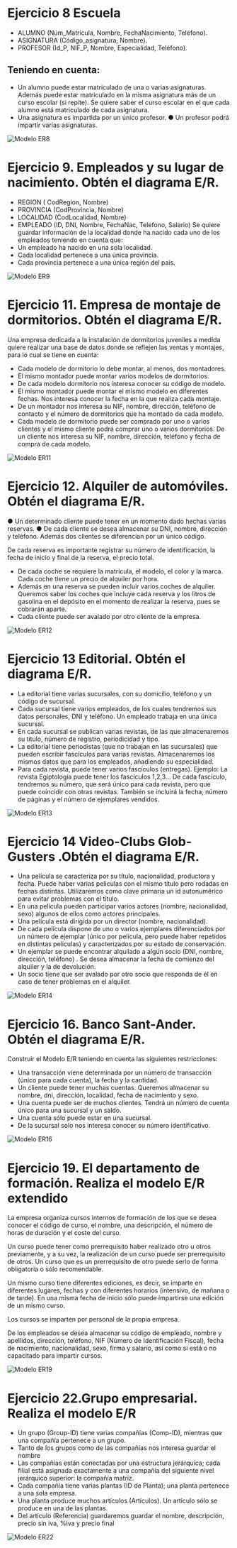 # Ejercicio 8 Escuela

- ALUMNO (Núm_Matrícula, Nombre, FechaNacimiento, Teléfono).
- ASIGNATURA (Código_asignatura, Nombre).
- PROFESOR (Id_P, NIF_P, Nombre, Especialidad, Teléfono).
 
## Teniendo en cuenta: 
- Un alumno puede estar matriculado de una o varias asignaturas. 
Además puede estar matriculado en la misma asignatura más de un curso escolar (si repite). 
Se quiere saber el curso escolar en el que cada alumno está matriculado de cada asignatura. 
- Una asignatura es impartida por un único profesor. ● Un profesor podrá impartir varias asignaturas. 
 
![Modelo ER8](MODELO-ER.jpg)

# Ejercicio 9. Empleados y su lugar de nacimiento. Obtén el diagrama E/R. 
- REGION ( CodRegion, Nombre)
- PROVINCIA (CodProvincia, Nombre)
- LOCALIDAD (CodLocalidad, Nombre)
- EMPLEADO (ID, DNI, Nombre, FechaNac, Telefono, Salario) 
Se quiere guardar información de la localidad donde ha nacido cada uno de los empleados teniendo en cuenta que:
- Un empleado ha nacido en una sola localidad.
- Cada localidad pertenece a una única provincia.
- Cada provincia pertenece a una única región del país. 

![Modelo ER9](Diagrama.jpg)

# Ejercicio 11. Empresa de montaje de dormitorios. Obtén el diagrama E/R. 
Una empresa dedicada a la instalación de dormitorios juveniles a medida quiere realizar una base de datos donde se reflejen las ventas y montajes, para lo cual se tiene en cuenta: 
- Cada modelo de dormitorio lo debe montar, al menos, dos montadores.
- El mismo montador puede montar varios modelos de dormitorios.
- De cada modelo dormitorio nos interesa conocer su código de modelo.
- El mismo montador puede montar el mismo modelo en diferentes fechas. Nos interesa conocer la fecha en la que realiza cada montaje.
- De un montador nos interesa su NIF, nombre, dirección, teléfono de contacto y el número de dormitorios que ha montado de cada modelo.
- Cada modelo de dormitorio puede ser comprado por uno o varios clientes y el mismo cliente podrá comprar uno o varios dormitorios. De un cliente nos interesa su NIF, nombre, dirección, teléfono y fecha de compra de cada modelo. 

![Modelo ER11](dormitorios.jpg)

# Ejercicio 12. Alquiler de automóviles. Obtén el diagrama E/R. 
●	Un determinado cliente puede tener en un momento dado hechas varias reservas. 
●	De cada cliente se desea almacenar su DNI, nombre, dirección y teléfono. 
Además dos clientes se diferencian por un único código. 
 
De cada reserva es importante registrar su número de identificación, la fecha de inicio y final de la reserva, el precio total. 
- De cada coche se requiere la matrícula, el modelo, el color y la marca. Cada coche tiene un precio de alquiler por hora.
- Además en una reserva se pueden incluir varios coches de alquiler. Queremos saber los coches que incluye cada reserva y los litros de gasolina en el depósito en el momento de realizar la reserva, pues se cobrarán aparte.
- Cada cliente puede ser avalado por otro cliente de la empresa. 

![Modelo ER12](ejercicio12.png)

# Ejercicio 13 Editorial. Obtén el diagrama E/R. 
- La editorial tiene varias sucursales, con su domicilio, teléfono y un código de sucursal. 
- Cada sucursal tiene varios empleados, de los cuales tendremos sus datos personales, DNI y teléfono. Un empleado trabaja en una única sucursal.
- En cada sucursal se publican varias revistas, de las que almacenaremos su título, número de registro, periodicidad y tipo.
- La editorial tiene periodistas (que no trabajan en las sucursales) que pueden escribir fascículos para varias revistas. Almacenaremos los mismos datos que para los empleados, añadiendo su especialidad.
- Para cada revista, puede tener varios fascículos (entregas). Ejemplo: La revista Egiptología puede tener los fascículos 1,2,3… De cada fascículo, tendremos su número, que será único para cada revista, pero que puede coincidir con otras revistas. También se incluirá la fecha, número de páginas y el número de ejemplares vendidos. 

![Modelo ER13](ejercicio13.jpg)

# Ejercicio 14 Video-Clubs Glob-Gusters .Obtén el diagrama E/R. 
 
- Una película se caracteriza por su título, nacionalidad, productora y fecha. Puede haber varias películas con el mismo título pero rodadas en fechas distintas. Utilizaremos como clave primaria un id autonumérico para evitar problemas con el título.
- En una película pueden participar varios actores (nombre, nacionalidad, sexo) algunos de ellos como actores principales.
- Una película está dirigida por un director (nombre, nacionalidad).
- De cada película dispone de uno o varios ejemplares diferenciados por un número de ejemplar (único por película, pero puede haber repetidos en distintas películas) y caracterizados por su estado de conservación.
- Un ejemplar se puede encontrar alquilado a algún socio (DNI, nombre, dirección, teléfono) . Se desea almacenar la fecha de comienzo del alquiler y la de devolución.
- Un socio tiene que ser avalado por otro socio que responda de él en caso de tener problemas en el alquiler. 

![Modelo ER14](ejercicio14.drawio.png)

# Ejercicio 16. Banco Sant-Ander. Obtén el diagrama E/R. 

Construir el Modelo E/R teniendo en cuenta las siguientes restricciones: 
- Una transacción viene determinada por un número de transacción (único para cada cuenta), la fecha y la cantidad.
- Un cliente puede tener muchas cuentas. Queremos almacenar su nombre, dni, dirección, localidad, fecha de nacimiento y sexo.
- Una cuenta puede ser de muchos clientes. Tendrá un número de cuenta único para una sucursal y un saldo.
- Una cuenta sólo puede estar en una sucursal.
- De la sucursal solo nos interesa conocer su número identificativo. 

![Modelo ER16](ejercicio16.drawio.png)

# Ejercicio 19. El departamento de formación. Realiza el modelo E/R extendido 

La empresa organiza cursos internos de formación de los que se desea conocer el código de curso, el nombre, una descripción, el número de horas de duración y el coste del curso. 

Un curso puede tener como prerrequisito haber realizado otro u otros previamente, y a su vez, la realización de un curso puede ser prerrequisito de otros. Un curso que es un prerrequisito de otro puede serlo de forma obligatoria o sólo recomendable. 

Un mismo curso tiene diferentes ediciones, es decir, se imparte en diferentes lugares, fechas y con diferentes horarios (intensivo, de mañana o de tarde). En una misma fecha de inicio sólo puede impartirse una edición de un mismo curso. 

Los cursos se imparten por personal de la propia empresa. 

De los empleados se desea almacenar su código de empleado, nombre y apellidos, dirección, teléfono, NIF (Número de Identificación Fiscal), fecha de nacimiento, nacionalidad, sexo, firma y salario, así como si está o no capacitado para impartir cursos. 

![Modelo ER19](ejercicio19.drawio.png)

# Ejercicio 22.Grupo empresarial. Realiza el modelo E/R 
- Un grupo (Group-ID) tiene varias compañías (Comp-ID), mientras que una compañía pertenece a un grupo.
- Tanto de los grupos como de las compañías nos interesa guardar el nombre
- Las compañías están conectadas por una estructura jerárquica; cada filial está asignada exactamente a una compañía del siguiente nivel jerárquico superior: la compañía matriz.
- Cada compañía tiene varias plantas (ID de Planta); una planta pertenece a una sola empresa.
- Una planta produce muchos artículos (Artículos). Un artículo sólo se produce en una de las plantas.
- Del artículo (Referencia) guardaremos guardar el nombre, descripción, precio sin iva, %iva y precio final 

![Modelo ER22](ejercicio22.drawio.png)
